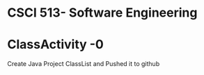 # CSCI 513- Software Engineering

# ClassActivity -0

Create Java Project ClassList and Pushed it to github

